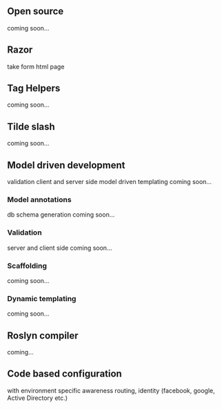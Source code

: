 ﻿<properties
	pageTitle="ASP.NET"
	description="Short description of the page"
	slug="aspnet"
    order="100"
	keywords="asp, aspnet, asp.net, roslyn, server-side, mvc, webforms, web forms, webpages, web pages"
/>

## Open source
coming soon...

## Razor
take form html page

## Tag Helpers
coming soon...

## Tilde slash
coming soon...

## Model driven development
validation client and server side
model driven templating
coming soon...

### Model annotations
db schema generation
coming soon...

### Validation
server and client side
coming soon...

### Scaffolding
coming soon...

### Dynamic templating
coming soon...

## Roslyn compiler
coming...

## Code based configuration
with environment specific awareness
routing, identity (facebook, google, Active Directory etc.)